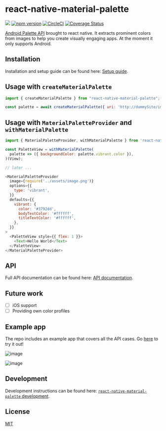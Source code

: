 # react-native-material-palette

> 

<a title="Join on Slack" href="https://slack.callstack.io"><img src="https://slack.callstack.io/badge.svg" /></a> [![npm version](https://badge.fury.io/js/react-native-material-palette.svg)](https://badge.fury.io/js/react-native-material-palette) [![CircleCI](https://circleci.com/gh/callstack-io/react-native-material-palette/tree/master.svg?style=shield)](https://circleci.com/gh/callstack-io/react-native-material-palette/tree/master) [![Coverage Status](https://coveralls.io/repos/github/callstack-io/react-native-material-palette/badge.svg?branch=master)](https://coveralls.io/github/callstack-io/react-native-material-palette?branch=master)

[Android Palette API](https://developer.android.com/training/material/palette-colors.html) brought to react native. It extracts prominent colors from images to help you create visually engaging apps. At the moment it only supports Android.

## Installation

Installation and setup guide can be found here: [Setup guide](./docs/SETUP.md).

## Usage with `createMaterialPalette`

```js
import { createMaterialPalette } from "react-native-material-palette";

const palette = await createMaterialPalette({ uri: 'http://dummySite/images/yummy.jpg' });
```

## Usage with `MaterialPaletteProvider` and `withMaterialPalette`

```js
import { MaterialPaletteProvider, withMaterialPalette } from 'react-native-material-palette';

const PaletteView = withMaterialPalette(
  palette => ({ backgroundColor: palette.vibrant.color }),
)(View);

// later ...

<MaterialPaletteProvider
  image={require('../assets/image.png')}
  options={{
    type: 'vibrant',
  }}
  defaults={{
    vibrant: {
      color: '#3792dd',
      bodyTextColor: '#ffffff',
      titleTextColor: '#ffffff',
    },
  }}
>
  <PaletteView style={{ flex: 1 }}>
    <Text>Hello World</Text>
  </PaletteView>
</MaterialPaletteProvider>
```

## API
Full API documentation can be found here: [API documentation](./docs/API.md).

## Future work
- [ ] iOS support
- [ ] Providing own color profiles

## Example app
The repo includes an example app that covers all the API cases. Go [here](./example) to try it out!

![image](https://user-images.githubusercontent.com/4982414/29513573-0f5acf5a-8666-11e7-989e-30409a50cb8c.png)

![image](https://user-images.githubusercontent.com/4982414/29513689-5f64b4ac-8666-11e7-86fc-0eeea7813630.png)

## Development

Development instructions can be found here: [`react-native-material-palette` development](./docs/DEVELOPMENT.md).

## License

[MIT](./LICENSE)
